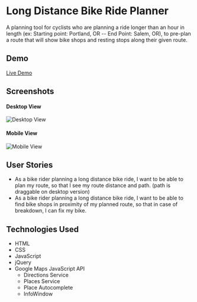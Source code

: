 # Long Distance Bike Ride Planner
A planning tool for cyclists who are planning a ride longer than an hour in length (ex: Starting point: Portland, OR  -- End Point: Salem, OR), to pre-plan a route that will show bike shops and resting stops along their given route. 

## Demo
[Live Demo](https://sanvean74.github.io/api-capstone)

## Screenshots
#### Desktop View
![Desktop View](https://i.imgur.com/QQlX53a.jpg)

#### Mobile View
![Mobile View](https://i.imgur.com/a4BCXjk.png)

## User Stories
* As a bike rider planning a long distance bike ride, I want to be able to plan my route, so that I see my route distance and path. (path is draggable on desktop version)
* As a bike rider planning a long distance bike ride, I want to be able to find bike shops in proximity of my planned route, so that in case of breakdown, I can fix my bike.

## Technologies Used
* HTML
* CSS
* JavaScript
* jQuery
* Google Maps JavaScript API
    * Directions Service
    * Places Service
    * Place Autocomplete
    * InfoWindow
